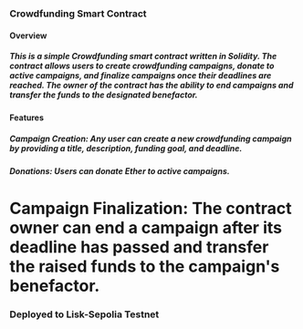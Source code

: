 ### Crowdfunding Smart Contract
#### Overview
##### This is a simple Crowdfunding smart contract written in Solidity. The contract allows users to create crowdfunding campaigns, donate to active campaigns, and finalize campaigns once their deadlines are reached. The owner of the contract has the ability to end campaigns and transfer the funds to the designated benefactor.


#### Features
##### Campaign Creation: Any user can create a new crowdfunding campaign by providing a title, description, funding goal, and deadline.
##### Donations: Users can donate Ether to active campaigns.
# Campaign Finalization: The contract owner can end a campaign after its deadline has passed and transfer the raised funds to the campaign's benefactor.

### Deployed to Lisk-Sepolia Testnet


